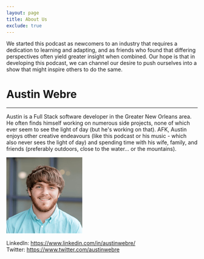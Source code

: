 ```yaml
---
layout: page
title: About Us
exclude: true
---
```

We started this podcast as newcomers to an industry that requires a dedication to learning and adapting, and as friends who found that differing perspectives often yield greater insight when combined. Our hope is that in developing this podcast, we can channel our desire to push ourselves into a show that might inspire others to do the same.

# Austin Webre
<hr />
Austin is a Full Stack software developer in the Greater New Orleans area. He often finds himself working on numerous side projects, none of which ever seem to see the light of day (but he's working on that). AFK, Austin enjoys other creative endeavours (like this podcast or his music - which also never sees the light of day) and spending time with his wife, family, and friends (preferably outdoors, close to the water... or the mountains).

![Austin Webre](/assets/austin.jpeg)

LinkedIn: <https://www.linkedin.com/in/austinwebre/> <br/>
Twitter: <https://www.twitter.com/austinwebre>